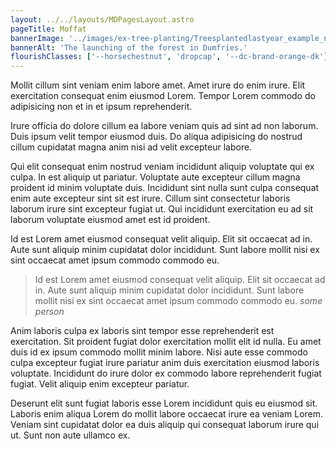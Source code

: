 ```yaml
---
layout: ../../layouts/MDPagesLayout.astro
pageTitle: Moffat
bannerImage: '../images/ex-tree-planting/Treesplantedlastyear_example_notRTDGplantings.jpg'
bannerAlt: 'The launching of the forest in Dumfries.'
flourishClasses: ['--horsechestnut', 'dropcap', '--dc-brand-orange-dk']
---
```


Mollit cillum sint veniam enim labore amet. Amet irure do enim irure. Elit exercitation consequat enim eiusmod Lorem. Tempor Lorem commodo do adipisicing non et in et ipsum reprehenderit.

Irure officia do dolore cillum ea labore veniam quis ad sint ad non laborum. Duis ipsum velit tempor eiusmod duis. Do aliqua adipisicing do nostrud cillum cupidatat magna anim nisi ad velit excepteur labore.

Qui elit consequat enim nostrud veniam incididunt aliquip voluptate qui ex culpa. In est aliquip ut pariatur. Voluptate aute excepteur cillum magna proident id minim voluptate duis. Incididunt sint nulla sunt culpa consequat enim aute excepteur sint sit est irure. Cillum sint consectetur laboris laborum irure sint excepteur fugiat ut. Qui incididunt exercitation eu ad sit laborum voluptate eiusmod amet est id proident.

Id est Lorem amet eiusmod consequat velit aliquip. Elit sit occaecat ad in. Aute sunt aliquip minim cupidatat dolor incididunt. Sunt labore mollit nisi ex sint occaecat amet ipsum commodo commodo eu.

> Id est Lorem amet eiusmod consequat velit aliquip. Elit sit occaecat ad in. Aute sunt aliquip minim
> cupidatat dolor incididunt. Sunt labore mollit nisi ex sint occaecat amet ipsum commodo commodo eu.
> <cite>some person</cite>

Anim laboris culpa ex laboris sint tempor esse reprehenderit est exercitation. Sit proident fugiat dolor exercitation mollit elit id nulla. Eu amet duis id ex ipsum commodo mollit minim labore. Nisi aute esse commodo culpa excepteur fugiat irure pariatur anim duis exercitation eiusmod laboris voluptate. Incididunt do irure dolor ex commodo labore reprehenderit fugiat fugiat. Velit aliquip enim excepteur pariatur.

Deserunt elit sunt fugiat laboris esse Lorem incididunt quis eu eiusmod sit. Laboris enim aliqua Lorem do mollit labore occaecat irure ea veniam Lorem. Veniam sint cupidatat dolor ea duis aliquip qui consequat laborum irure qui ut. Sunt non aute ullamco ex.
